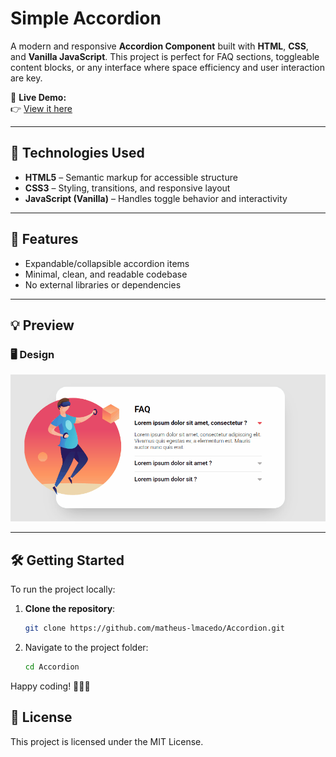 # Simple Accordion

A modern and responsive **Accordion Component** built with **HTML**, **CSS**, and **Vanilla JavaScript**. This project is perfect for FAQ sections, toggleable content blocks, or any interface where space efficiency and user interaction are key.

🔗 **Live Demo:**  
👉 [View it here](https://matheus-lmacedo.github.io/Accordion/)  

---

## 🚀 Technologies Used

- **HTML5** – Semantic markup for accessible structure  
- **CSS3** – Styling, transitions, and responsive layout  
- **JavaScript (Vanilla)** – Handles toggle behavior and interactivity  

---

## 🌟 Features

- Expandable/collapsible accordion items  
- Minimal, clean, and readable codebase  
- No external libraries or dependencies

---

## 💡 Preview

### 🖥️ Design  
![Desktop Preview](./design/Design.gif)

---

## 🛠️ Getting Started

To run the project locally:

1. **Clone the repository**:
   ```bash
   git clone https://github.com/matheus-lmacedo/Accordion.git
2. Navigate to the project folder:
   ```bash
   cd Accordion
   
Happy coding! 🚀👨‍💻

## 📄 License
This project is licensed under the MIT License.
